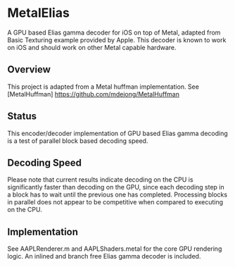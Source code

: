 # MetalElias

A GPU based Elias gamma decoder for iOS on top of Metal, adapted from Basic Texturing example provided by Apple. This decoder is known to work on iOS and should work on other Metal capable hardware. 

## Overview

This project is adapted from a Metal huffman implementation. See [MetalHuffman] https://github.com/mdejong/MetalHuffman

## Status

This encoder/decoder implementation of GPU based Elias gamma decoding is a test of parallel block based decoding speed.

## Decoding Speed

Please note that current results indicate decoding on the CPU is significantly faster than decoding on the GPU, since each decoding step in a block has to wait until the previous one has completed. Processing blocks in parallel does not appear to be competitive when compared to executing on the CPU.

## Implementation

See AAPLRenderer.m and AAPLShaders.metal for the core GPU rendering logic. An inlined and branch free Elias gamma decoder is included.


